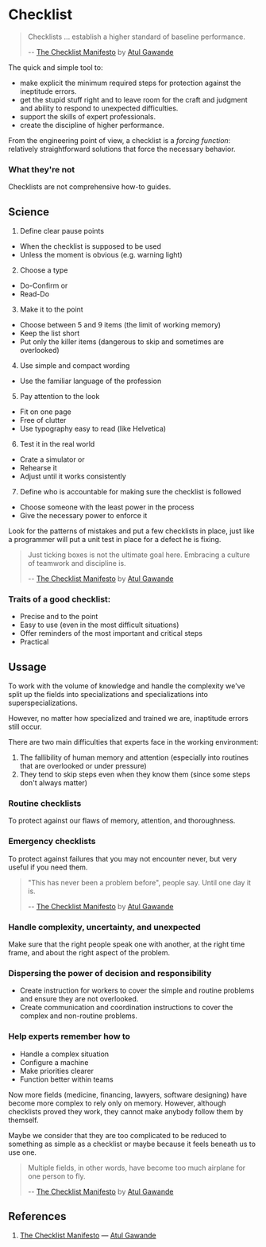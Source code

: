 # Checklist

> Checklists ... establish a higher standard of baseline performance.
>
> -- [The Checklist Manifesto][1] by [Atul Gawande][2]

The quick and simple tool to:

- make explicit the minimum required steps for protection against the ineptitude errors.
- get the stupid stuff right and to leave room for the craft and judgment and ability to respond to unexpected difficulties.
- support the skills of expert professionals.
- create the discipline of higher performance.

From the engineering point of view, a checklist is a _forcing function_: relatively straightforward solutions that force the necessary behavior.

### What they're not

Checklists are not comprehensive how-to guides.

## Science

1. Define clear pause points

- When the checklist is supposed to be used
- Unless the moment is obvious (e.g. warning light)

2. Choose a type

- Do-Confirm or
- Read-Do

3. Make it to the point

- Choose between 5 and 9 items (the limit of working memory)
- Keep the list short
- Put only the killer items (dangerous to skip and sometimes are overlooked)

4. Use simple and compact wording

- Use the familiar language of the profession

5. Pay attention to the look

- Fit on one page
- Free of clutter
- Use typography easy to read (like Helvetica)

6. Test it in the real world

- Crate a simulator or
- Rehearse it
- Adjust until it works consistently

7. Define who is accountable for making sure the checklist is followed

- Choose someone with the least power in the process
- Give the necessary power to enforce it

Look for the patterns of mistakes and put a few checklists in place, just like a programmer will put a unit test in place for a defect he is fixing.

> Just ticking boxes is not the ultimate goal here. Embracing a culture of teamwork and discipline is.
>
> -- [The Checklist Manifesto][1] by [Atul Gawande][2]

### Traits of a good checklist:

- Precise and to the point
- Easy to use (even in the most difficult situations)
- Offer reminders of the most important and critical steps
- Practical

## Ussage

To work with the volume of knowledge and handle the complexity we've split up the fields into specializations and specializations into superspecializations.

However, no matter how specialized and trained we are, inaptitude errors still occur.

There are two main difficulties that experts face in the working environment:

1. The fallibility of human memory and attention (especially into routines that are overlooked or under pressure)
2. They tend to skip steps even when they know them (since some steps don't always matter)

### Routine checklists

To protect against our flaws of memory, attention, and thoroughness.

### Emergency checklists

To protect against failures that you may not encounter never, but very useful if you need them.

> "This has never been a problem before", people say. Until one day it is.
>
> -- [The Checklist Manifesto][1] by [Atul Gawande][2]

### Handle complexity, uncertainty, and unexpected

Make sure that the right people speak one with another, at the right time frame, and about the right aspect of the problem.

### Dispersing the power of decision and responsibility

- Create instruction for workers to cover the simple and routine problems and ensure they are not overlooked.
- Create communication and coordination instructions to cover the complex and non-routine problems.

### Help experts remember how to

- Handle a complex situation
- Configure a machine
- Make priorities clearer
- Function better within teams

Now more fields (medicine, financing, lawyers, software designing) have become more complex to rely only on memory. However, although checklists proved they work, they cannot make anybody follow them by themself.

Maybe we consider that they are too complicated to be reduced to something as simple as a checklist or maybe because it feels beneath us to use one.

> Multiple fields, in other words, have become too much airplane for one person to fly.
>
> -- [The Checklist Manifesto][1] by [Atul Gawande][2]

## References

1. [The Checklist Manifesto][1] — [Atul Gawande][2]

[1]: https://www.goodreads.com/book/show/9182923-the-checklist-manifesto
[2]: https://www.goodreads.com/author/show/3078.Atul_Gawande
